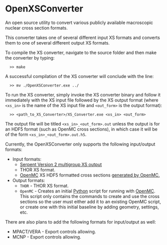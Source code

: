 # OpenXSConverter
An open source utility to convert various publicly available macroscopic nuclear cross section formats.

This converter takes one of several different input XS formats and converts them to one of several different output XS formats.

To compile the XS converter, navigate to the source folder and then make the converter by typing:
```
  >> make
```
A successful compilation of the XS converter will conclude with the line:
```
  >> mv ./OpenXSConverter.exe ../
```

To run the XS converter, simply invoke the XS converter binary and follow it immediately with the XS input file followed by the XS output format (where `<xs_in>` is the name of the XS input file and `<out_form>` is the output format):
```
  >> <path_to_XS_Converter>/XS_Converter.exe <xs_in> <out_form>
```
The output file will be titled `<xs_in>_<out_form>.out` unless the output is for an HDF5 format (such as OpenMC cross sections), in which case it will be of the form `<xs_in>_<out_form>.out.h5`.

Currently, the OpenXSConverter only supports the following input/output formats:
* Input formats:
  * [Serpent Version 2 multigroup XS output](https://serpent.vtt.fi/mediawiki/index.php/Description_of_output_files)
  * THOR XS format.
  * [OpenMC](https://docs.openmc.org/en/stable/) XS HDF5 formatted cross sections [generated by OpenMC.](https://nbviewer.org/github/openmc-dev/openmc-notebooks/blob/main/mgxs-part-i.ipynb)
* Output formats:
  * `THOR` - THOR XS format.
  * `OpenMC` - Creates an initial [Python](https://www.python.org/) script for running with [OpenMC](https://docs.openmc.org/en/stable/). This script only contains the commands to create and use the cross sections so the user must either add it to an existing OpenMC script, or create one with this initial baseline by adding geometry, settings, etc.

There are also plans to add the following formats for input/output as well:
* MPACT/VERA - Export controls allowing.
* MCNP - Export controls allowing.